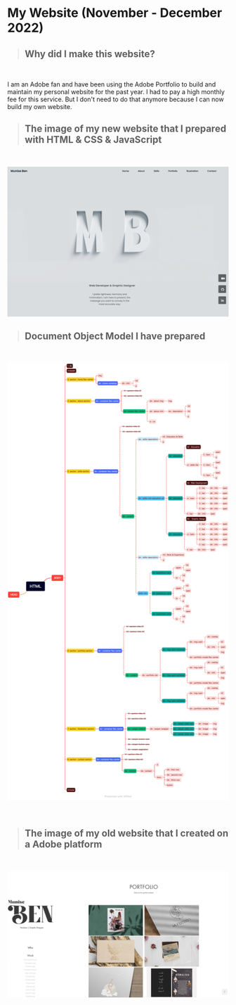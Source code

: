 # My Website (November - December 2022)

> ## Why did I make this website?

<br>

I am an Adobe fan and have been using the Adobe Portfolio to build and maintain my personal website for the past year. I had to pay a high monthly fee for this service. But I don't need to do that anymore because I can now build my own website.

> ## The image of my new website that I prepared with HTML & CSS & JavaScript

<br>

![alt text for screen readers](/assets/munise_web.png "Text to show on mouseover")

> ## Document Object Model I have prepared

<br>

![alt text for screen readers](/assets/mb_website_map.png "Text to show on mouseover")

<br>

> ## The image of my old website that I created on a Adobe platform

<br>

![alt text for screen readers](/assets/adobe_web.png "Text to show on mouseover")
